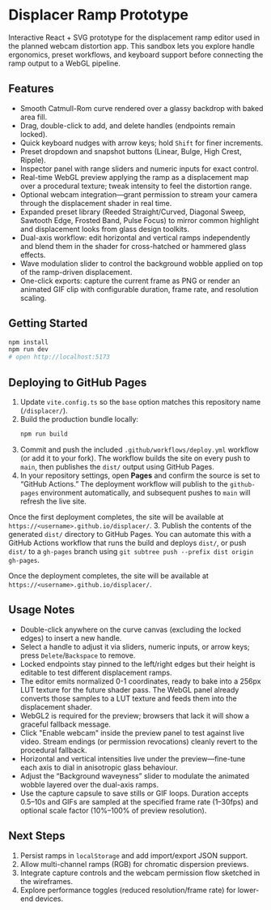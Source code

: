 # Displacer Ramp Prototype

Interactive React + SVG prototype for the displacement ramp editor used in the planned webcam distortion app. This sandbox lets you explore handle ergonomics, preset workflows, and keyboard support before connecting the ramp output to a WebGL pipeline.

## Features
- Smooth Catmull-Rom curve rendered over a glassy backdrop with baked area fill.
- Drag, double-click to add, and delete handles (endpoints remain locked).
- Quick keyboard nudges with arrow keys; hold `Shift` for finer increments.
- Preset dropdown and snapshot buttons (Linear, Bulge, High Crest, Ripple).
- Inspector panel with range sliders and numeric inputs for exact control.
- Real-time WebGL preview applying the ramp as a displacement map over a procedural texture; tweak intensity to feel the distortion range.
- Optional webcam integration—grant permission to stream your camera through the displacement shader in real time.
- Expanded preset library (Reeded Straight/Curved, Diagonal Sweep, Sawtooth Edge, Frosted Band, Pulse Focus) to mirror common highlight and displacement looks from glass design toolkits.
- Dual-axis workflow: edit horizontal and vertical ramps independently and blend them in the shader for cross-hatched or hammered glass effects.
- Wave modulation slider to control the background wobble applied on top of the ramp-driven displacement.
- One-click exports: capture the current frame as PNG or render an animated GIF clip with configurable duration, frame rate, and resolution scaling.

## Getting Started
```bash
npm install
npm run dev
# open http://localhost:5173
```

## Deploying to GitHub Pages
1. Update `vite.config.ts` so the `base` option matches this repository name (`/displacer/`).
2. Build the production bundle locally:
   ```bash
   npm run build
   ```
3. Commit and push the included `.github/workflows/deploy.yml` workflow (or add it to your fork). The workflow builds the site on every push to `main`, then publishes the `dist/` output using GitHub Pages.
4. In your repository settings, open **Pages** and confirm the source is set to “GitHub Actions.” The deployment workflow will publish to the `github-pages` environment automatically, and subsequent pushes to `main` will refresh the live site.

Once the first deployment completes, the site will be available at `https://<username>.github.io/displacer/`.
3. Publish the contents of the generated `dist/` directory to GitHub Pages. You can automate this with a GitHub Actions workflow that runs the build and deploys `dist/`, or push `dist/` to a `gh-pages` branch using `git subtree push --prefix dist origin gh-pages`.

Once the deployment completes, the site will be available at `https://<username>.github.io/displacer/`.

## Usage Notes
- Double-click anywhere on the curve canvas (excluding the locked edges) to insert a new handle.
- Select a handle to adjust it via sliders, numeric inputs, or arrow keys; press `Delete`/`Backspace` to remove.
- Locked endpoints stay pinned to the left/right edges but their height is editable to test different displacement ramps.
- The editor emits normalized 0-1 coordinates, ready to bake into a 256px LUT texture for the future shader pass. The WebGL panel already converts those samples to a LUT texture and feeds them into the displacement shader.
- WebGL2 is required for the preview; browsers that lack it will show a graceful fallback message.
- Click "Enable webcam" inside the preview panel to test against live video. Stream endings (or permission revocations) cleanly revert to the procedural fallback.
- Horizontal and vertical intensities live under the preview—fine-tune each axis to dial in anisotropic glass behaviour.
- Adjust the “Background waveyness” slider to modulate the animated wobble layered over the dual-axis ramps.
- Use the capture capsule to save stills or GIF loops. Duration accepts 0.5–10s and GIFs are sampled at the specified frame rate (1–30fps) and optional scale factor (10%–100% of preview resolution).

## Next Steps
1. Persist ramps in `localStorage` and add import/export JSON support.
2. Allow multi-channel ramps (RGB) for chromatic dispersion previews.
3. Integrate capture controls and the webcam permission flow sketched in the wireframes.
4. Explore performance toggles (reduced resolution/frame rate) for lower-end devices.
